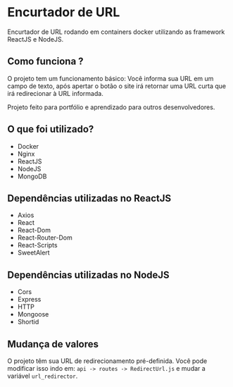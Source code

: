 # Encurtador de URL
Encurtador de URL rodando em containers docker utilizando as framework ReactJS e NodeJS.

## Como funciona ?

O projeto tem um funcionamento básico: Você informa sua URL em um campo de texto, após apertar o botão o site irá retornar uma URL curta que irá redirecionar à URL informada. 

Projeto feito para portfólio e aprendizado para outros desenvolvedores.

## O que foi utilizado?

* Docker
* Nginx
* ReactJS
* NodeJS
* MongoDB

## Dependências utilizadas no ReactJS

* Axios
* React
* React-Dom
* React-Router-Dom
* React-Scripts
* SweetAlert

## Dependências utilizadas no NodeJS

* Cors
* Express
* HTTP
* Mongoose
* Shortid

## Mudança de valores

O projeto têm sua URL de redirecionamento pré-definida. Você pode modificar isso indo em: `api -> routes -> RedirectUrl.js` e mudar a variável `url_redirector`.